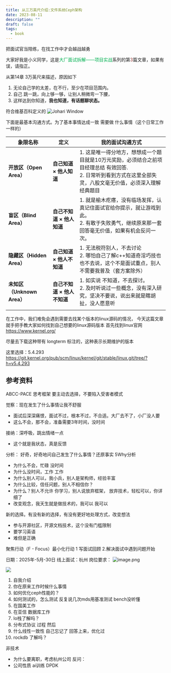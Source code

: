 ```yaml
---
title: 从三万英尺介绍:文件系统Ceph架构
date: 2023-08-11
description: ""
draft: false
tags:
  - book
---
```

把面试官当陪练，在找工作中才会越战越勇


大家好我是小义同学，这是<font color="#00b050">大厂面试拆解——项目实战</font>系列的第<font color="#953734">3</font>篇文章，如果有误，请指正。





从第14章 3万英尺来描述，原因如下

1. 无论自己学的太差，在不行，至少在项目范围内。
2. 自己 跳一跳，向上够一够，让别人稍微弯一下腰，
3. 这样达到你知道，**我也知道，有话题聊状态。**

符合维基百科定义的 
![Johari Window](https://money-1256465252.cos.ap-beijing.myqcloud.com/mac/20250421114130.png)


下面是最基本沟通方式。为了基本事情达成一致  需要做 什么事情（这个日常工作一样的）

| ​**​象限名称​**​              | ​**​定义​**​                  | ​**我的​面试沟通方式​**​                                                                        |
| ------------------------- | --------------------------- | --------------------------------------------------------------------------------------- |
| ​**​开放区（Open Area）​**​    | ​**​自己知道 × 他人知道​**​  <br>   | 1. 这是唯一得分地方，想想成一个题目就是10万元奖励，必须结合之前项目经理总结 有效回答.<br>2. 日常听到看到方式在这里全部失灵，八股文毫无价值，必须深入理解经典题目 |
| ​**​盲区（Blind Area）​**​    | ​**​自己不知道 × 他人知道​**​        | 1. 就是榆木疙瘩，没有临场发挥，认真记住面试官给你提示，就让游戏到此。<br>2. 有敢于失败勇气，继续原来那一套回答毫无价值，如果有机会反问一次。             |
| ​**​隐藏区（Hidden Area）​**​  | ​**​自己知道 × 他人不知道​**​        | 1. 无法税符别人，不去讨论<br>2.  哪怕自己了解c++知道奇淫巧技也也不去说，这个不是面试重点，别人不需要我普及（套方案除外）                     |
| ​**​未知区（Unknown Area）​**​ | ​**​自己不知道 × 他人不知道​**​  <br> | 1. 如实说 不知道，不去探讨。<br>2. 及时听说过一些概念，没有深入研究，坚决不要说，说出来就是瞎胡扯，没人愿意听                            |
|                           |                             |                                                                                         |


在工作中，我们难免会遇到需要去找某个版本的linux源码的情况，
今天这篇文章就手把手教大家如何找到自己想要的linux源码版本
首先找到linux官网 https://www.kernel.org/

尽量去下载这种带有 longterm 标注的，这种表示长期维护的版本

这里选择：5.4.293
https://git.kernel.org/pub/scm/linux/kernel/git/stable/linux.git/tree/?h=v5.4.293

## 参考资料




ABCC-PACE 思考框架 要主动去选择，不要陷入受害者模式

 觉察：现在发生了什么事情让我不舒服
 - 面试后深深痛恨，面试不过，根本不过，不合适。大厂去不了，小厂没人要
 - 这么不会，那不会，准备需要3年时间，没时间

 接纳：深呼吸，跳出情绪一点
 -  这个就是我状态，真是反馈

分析： 好奇，好奇地问自己发生了什么事情？还原事实 5Why分析
- 为什么不会，忙碌 没时间
- 为什么没时间，工作 工作 
- 为什么别人可以，我小兵，别人是架构师，经验丰富
- 为什么比较，信任问题，别人不相信你？
- 为什么？别人不允许 你学习，别人说放弃框架， 放弃技术，轻松可以，你详细了
- 改变观念，我天生就是做技术的，我可以 我可以

新的选择。有没有新的选择，有没有更好地处理方式，改变想法
-  参与开源社区，开源文档技术，这个没有门槛限制
- 要学习英语
- 难但是正确

 聚焦行动（F - Focus）最小化行动
 1 写面试回顾
 2.解决面试中遇到问题开始
 

日期：2025年-5月-30日
线上面试：杭州
岗位要求：
![image.png](https://s2.loli.net/2025/05/30/kcxdFT4ONRnImyH.png)

![](https://s2.loli.net/2025/05/30/GNsd7Fh9ZV1MuIT.png)

1. 自我介绍
2. 你在原来工作时候什么事情
3. 如何优化ceph性能的？
4. 如何测试的，怎么测试 反复说几次mds用基准测试  bench没听懂
5. 在国美工作 
6. 在亚信 数据库工作
7. Io栈了解吗？
8. 分布式协议 过程 然后
9. 什么线性一致性 自己忘记了 回答上来，优化过
10. rockdb 了解吗？


非技术
- 为什么要离职，考虑杭州公司
反问：
- 公司性质 ai训练 DPDK